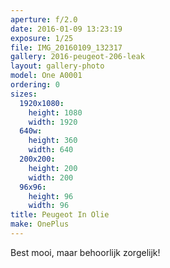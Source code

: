 ```yaml
---
aperture: f/2.0
date: 2016-01-09 13:23:19
exposure: 1/25
file: IMG_20160109_132317
gallery: 2016-peugeot-206-leak
layout: gallery-photo
model: One A0001
ordering: 0
sizes:
  1920x1080:
    height: 1080
    width: 1920
  640w:
    height: 360
    width: 640
  200x200:
    height: 200
    width: 200
  96x96:
    height: 96
    width: 96
title: Peugeot In Olie
make: OnePlus
---
```

Best mooi, maar behoorlijk zorgelijk!